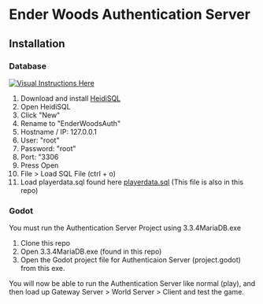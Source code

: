 # Ender Woods Authentication Server

## Installation

### Database

[![Visual Instructions Here](https://imgur.com/a/SqrwlLB "Instructions")](https://imgur.com/a/SqrwlLB "Instructions")
1. Download and install [HeidiSQL](https://www.heidisql.com/download.php "HeidiSQL")
2. Open HeidiSQL
3. Click "New"
4. Rename to "EnderWoodsAuth"
5. Hostname / IP: 127.0.0.1
6. User: "root"
7. Password: "root"
8. Port: "3306
9. Press Open
10. File > Load SQL File (ctrl + o)
11. Load playerdata.sql found here  [playerdata.sql](https://github.com/RickWillcox/Ender-Woods-Authentication-Server/blob/master/playerdata.sql "playerdata.sql") (This file is also in this repo)

### Godot

You must run the Authentication Server Project using 3.3.4MariaDB.exe

1. Clone this repo
2. Open 3.3.4MariaDB.exe (found in this repo)
3. Open the Godot project file for Authenticaion Server (project.godot) from this exe.

You will now be able to run the Authentication Server like normal (play), and then load up Gateway Server > World Server > Client and test the game.

